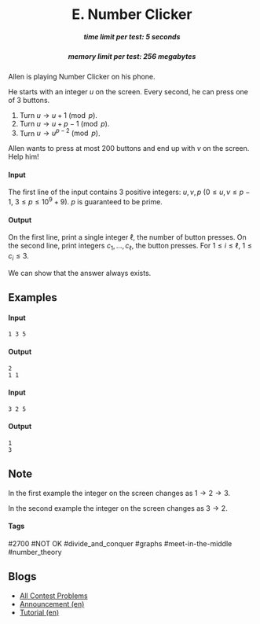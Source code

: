 <h1 style='text-align: center;'> E. Number Clicker</h1>

<h5 style='text-align: center;'>time limit per test: 5 seconds</h5>
<h5 style='text-align: center;'>memory limit per test: 256 megabytes</h5>

Allen is playing Number Clicker on his phone.

He starts with an integer $u$ on the screen. Every second, he can press one of 3 buttons.

1. Turn $u \to u+1 \pmod{p}$.
2. Turn $u \to u+p-1 \pmod{p}$.
3. Turn $u \to u^{p-2} \pmod{p}$.

Allen wants to press at most 200 buttons and end up with $v$ on the screen. Help him!

#### Input

The first line of the input contains 3 positive integers: $u, v, p$ ($0 \le u, v \le p-1$, $3 \le p \le 10^9 + 9$). $p$ is guaranteed to be prime.

#### Output

On the first line, print a single integer $\ell$, the number of button presses. On the second line, print integers $c_1, \dots, c_\ell$, the button presses. For $1 \le i \le \ell$, $1 \le c_i \le 3$.

We can show that the answer always exists.

## Examples

#### Input


```text
1 3 5  

```
#### Output


```text
2  
1 1  

```
#### Input


```text
3 2 5  

```
#### Output


```text
1  
3  

```
## Note

In the first example the integer on the screen changes as $1 \to 2 \to 3$.

In the second example the integer on the screen changes as $3 \to 2$. 



#### Tags 

#2700 #NOT OK #divide_and_conquer #graphs #meet-in-the-middle #number_theory 

## Blogs
- [All Contest Problems](../Codeforces_Round_492_(Div._1)_[Thanks,_uDebug!].md)
- [Announcement (en)](../blogs/Announcement_(en).md)
- [Tutorial (en)](../blogs/Tutorial_(en).md)
